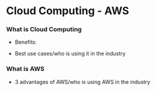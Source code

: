 # Cloud Computing - AWS

### What is Cloud Computing

- Benefits:

- Best use cases/who is using it in the industry

### What is AWS

- 3 advantages of AWS/who is using AWS in the industry
